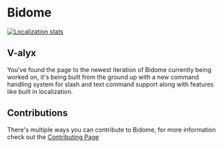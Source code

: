 # Bidome

[![Localization stats](https://badges.crowdin.net/bidome/localized.svg)](https://crowdin.com/project/bidome)

## V-alyx

You've found the page to the newest iteration of Bidome currently being worked
on, it's being built from the ground up with a new command handling system for
slash and text command support along with features like built in localization.


## Contributions
There's multiple ways you can contribute to Bidome, for more information check out the [Contributing Page](Contributing.md)